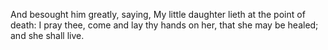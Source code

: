 And besought him greatly, saying, My little daughter lieth at the point of death: I pray thee, come and lay thy hands on her, that she may be healed; and she shall live.
